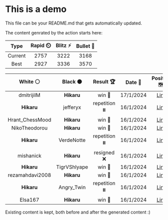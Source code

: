 # This is a demo

This file can be your README.md that gets automatically updated.

The content genrated by the action starts here:

<!--START_SECTION:chessStats-->
<!-- Automatically generated with https://github.com/Balastrong/chess-stats-action -->

| Type | Rapid ⏲️ | Blitz ⚡ | Bullet 🔫 |
|:---:|:---:|:---:|:---:|
| Current | 2757 | 3222 | 3168 |
| Best | 2927 | 3336 | 3570 |

| White ⚪ | Black ⚫ | Result 🏆 | Date 📅 | Position 🗺️ | Type 🕕 |
|:---:|:---:|:---:|:---:|:---:|:---:|
| dmitrijiIM | **Hikaru** | win 🥇 | 17/1/2024 | <a href="http://www.ee.unb.ca/cgi-bin/tervo/fen.pl?select=6k1/2p3p1/5p2/6p1/8/3n2KP/p1p2PP1/R7 w - -">Link</a> | Blitz |
| **Hikaru** | jefferyx | repetition ⏸️ | 16/1/2024 | <a href="http://www.ee.unb.ca/cgi-bin/tervo/fen.pl?select=6k1/5pp1/7p/4pP2/4P1BP/2P2Q1K/3B1b2/6q1 b - -">Link</a> | Blitz |
| Hrant_ChessMood | **Hikaru** | win 🥇 | 16/1/2024 | <a href="http://www.ee.unb.ca/cgi-bin/tervo/fen.pl?select=4R3/8/5p2/6p1/5nk1/5n2/R4K1r/8 w - -">Link</a> | Blitz |
| NikoTheodorou | **Hikaru** | win 🥇 | 16/1/2024 | <a href="http://www.ee.unb.ca/cgi-bin/tervo/fen.pl?select=8/5k2/2R5/8/1r6/2b2pP1/4bP2/4R1K1 w - -">Link</a> | Blitz |
| **Hikaru** | VerdeNotte | repetition ⏸️ | 16/1/2024 | <a href="http://www.ee.unb.ca/cgi-bin/tervo/fen.pl?select=8/1p3p2/2p5/7p/3r1Kpk/1P1p3P/P2R2P1/8 w - -">Link</a> | Blitz |
| mishanick | **Hikaru** | resigned ❌ | 16/1/2024 | <a href="http://www.ee.unb.ca/cgi-bin/tervo/fen.pl?select=7k/2P3b1/7p/2QP4/p7/1b4qP/6P1/5R1K b - -">Link</a> | Blitz |
| **Hikaru** | TigrVShlyape | win 🥇 | 16/1/2024 | <a href="http://www.ee.unb.ca/cgi-bin/tervo/fen.pl?select=8/p5pk/1pn3Qp/2p5/2P3P1/1P6/P5KP/3R4 b - -">Link</a> | Blitz |
| rezamahdavi2008 | **Hikaru** | win 🥇 | 16/1/2024 | <a href="http://www.ee.unb.ca/cgi-bin/tervo/fen.pl?select=3qr2k/5rp1/5n1p/1p5P/1P1Np2R/2P1N1Q1/6PK/8 w - -">Link</a> | Blitz |
| **Hikaru** | Angry_Twin | repetition ⏸️ | 16/1/2024 | <a href="http://www.ee.unb.ca/cgi-bin/tervo/fen.pl?select=5k2/8/8/4P1pR/5r1p/4K3/8/8 b - -">Link</a> | Blitz |
| Elsa167 | **Hikaru** | win 🥇 | 16/1/2024 | <a href="http://www.ee.unb.ca/cgi-bin/tervo/fen.pl?select=r5k1/8/p2p2n1/2pP3p/2P5/P3Q1PP/5nK1/1q4N1 w - -">Link</a> | Blitz |

<!--END_SECTION:chessStats-->

Existing content is kept, both before and after the generated content :)
